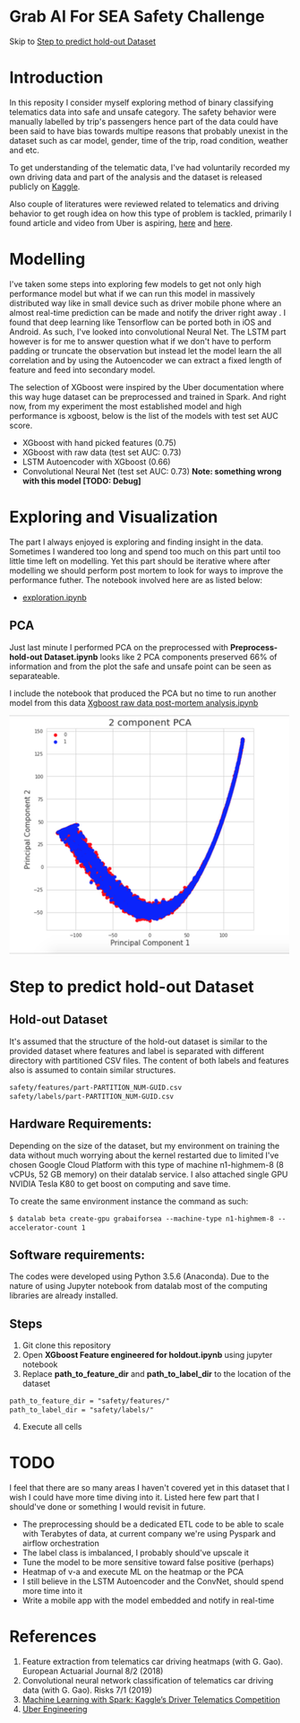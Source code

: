 # Grab AI For SEA Safety Challenge

Skip to [Step to predict hold-out Dataset](#step-to-predict-hold-out-dataset)

# Introduction
In this reposity I consider myself exploring method of binary classifying telematics data into safe and unsafe category. The safety behavior were manually labelled by trip's passengers hence part of the data could have been said to have bias towards multipe reasons that probably unexist in the dataset such as car model, gender, time of the trip, road condition, weather and etc.

To get understanding of the telematic data, I've had voluntarily recorded my own driving data and part of the analysis and the dataset is released publicly on [Kaggle](https://www.kaggle.com/mahadir/phone-telematics-exploratory).

Also couple of literatures were reviewed related to telematics and driving behavior to get rough idea on how this type of problem is tackled, primarily I found article and video from Uber is aspiring, [here](https://eng.uber.com/telematics/) and [here](https://www.youtube.com/watch?v=_s8ZPVNKsGk).

# Modelling
I've taken some steps into exploring few models to get not only high performance model but what if we can run this model in massively distributed way like in small device such as driver mobile phone where an almost real-time prediction can be made and notify the driver right away . I found that deep learning like Tensorflow can be ported both in iOS and Android. As such,  I've looked into convolutional Neural Net. The LSTM part however is for me to answer question what if we don't have to perform padding or truncate the observation but instead let the model learn the all correlation and by using the Autoencoder we can extract a fixed length of feature and feed into secondary model.

The selection of XGboost were inspired by the Uber documentation where this way huge dataset can be preprocessed and trained in Spark.  And right now, from my experiment the most established model and high performance is xgboost, below is the list of the models with test set AUC score.

* XGboost with hand picked features (0.75)
* XGboost with raw data (test set AUC: 0.73)
* LSTM Autoencoder with XGboost (0.66)
* Convolutional Neural Net (test set AUC: 0.73) **Note: something wrong with this model [TODO: Debug]**

# Exploring and Visualization
The part I always enjoyed is exploring and finding insight in the data. Sometimes I wandered too long and spend too much on this part until too little time left on modelling. Yet this part should be iterative where after modelling we should perform post mortem to look for ways to improve the performance futher. The notebook involved here are as listed below:

* [exploration.ipynb](exploration.ipynb)

## PCA
Just last minute I performed PCA on the preprocessed with **Preprocess-hold-out Dataset.ipynb** looks like 2 PCA components preserved 66% of information and from the plot the safe and unsafe point can be seen as separateable.

I include the notebook that produced the PCA but no time to run another model from this data [Xgboost raw data post-mortem analysis.ipynb](Xgboost%20raw%20data%20post-mortem%20analysis.ipynb)

<img src="/PCA.png" width="500" />


# Step to predict hold-out Dataset

## Hold-out Dataset
It's assumed that the structure of the hold-out dataset is similar to the provided dataset where features and label is separated with different directory with partitioned CSV files. The content of both labels and features also is assumed to contain similar structures.
```
safety/features/part-PARTITION_NUM-GUID.csv
safety/labels/part-PARTITION_NUM-GUID.csv
```

## Hardware Requirements:
Depending on the size of the dataset, but my environment on training the data without much worrying about the kernel restarted due to limited I've chosen Google Cloud Platform with this type of machine n1-highmem-8 (8 vCPUs, 52 GB memory) on their datalab service. I also attached single GPU NVIDIA Tesla K80 to get boost on computing and save time.

To create the same environment instance the command as such:
```
$ datalab beta create-gpu grabaiforsea --machine-type n1-highmem-8 --accelerator-count 1
```

## Software requirements:
The codes were developed using Python 3.5.6 (Anaconda). Due to the nature of using Jupyter notebook from datalab most of the computing libraries are already installed. 

## Steps
1. Git clone this repository
2. Open **XGboost Feature engineered for holdout.ipynb** using jupyter notebook
3. Replace **path_to_feature_dir** and **path_to_label_dir** to the location of the dataset
```
path_to_feature_dir = "safety/features/"
path_to_label_dir = "safety/labels/"
```
4. Execute all cells


# TODO
I feel that there are so many areas I haven't covered yet in this dataset that I wish I could have more time diving into it. Listed here few part that I should've done or something I would revisit in future.

* The preprocessing should be a dedicated ETL code to be able to scale with Terabytes of data, at current company we're using Pyspark and airflow orchestration 
* The label class is imbalanced, I probably should've upscale it
* Tune the model to be more sensitive toward false positive (perhaps)
* Heatmap of v-a and execute ML on the heatmap or the PCA
* I still believe in the LSTM Autoencoder and the ConvNet, should spend more time into it
* Write a mobile app with the model embedded and notify in real-time


# References
1. Feature extraction from telematics car driving heatmaps (with G. Gao). European Actuarial Journal 8/2 (2018)	
2. Convolutional neural network classification of telematics car driving data 
(with G. Gao). Risks 7/1 (2019)
3. [Machine Learning with Spark: Kaggle’s Driver Telematics Competition](https://dzone.com/articles/machine-learning-with-spark-kaggles-driver-telemat)
4. [Uber Engineering](https://eng.uber.com/telematics/)
